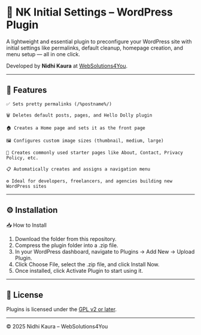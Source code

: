 # 🔌 NK Initial Settings – WordPress Plugin

A lightweight and essential plugin to preconfigure your WordPress site with initial settings like permalinks, default cleanup, homepage creation, and menu setup — all in one click. 

Developed by **Nidhi Kaura** at [WebSolutions4You](https://websolutions4you.in).

---

## 📌 Features

    ✅ Sets pretty permalinks (/%postname%/)

    🗑️ Deletes default posts, pages, and Hello Dolly plugin

    🏠 Creates a Home page and sets it as the front page

    🖼️ Configures custom image sizes (thumbnail, medium, large)

    📄 Creates commonly used starter pages like About, Contact, Privacy Policy, etc.

    📋 Automatically creates and assigns a navigation menu

    ⚙️ Ideal for developers, freelancers, and agencies building new WordPress sites
    
---

## ⚙️ Installation

📥 How to Install

 1. Download the folder from this repository.
 2. Compress the plugin folder into a .zip file.
 3. In your WordPress dashboard, navigate to Plugins → Add New → Upload Plugin.
 4. Click Choose File, select the .zip file, and click Install Now.
 5. Once installed, click Activate Plugin to start using it.

---

## 📄 License

Plugins is licensed under the [GPL v2 or later](./LICENSE).

---

© 2025 Nidhi Kaura – WebSolutions4You



